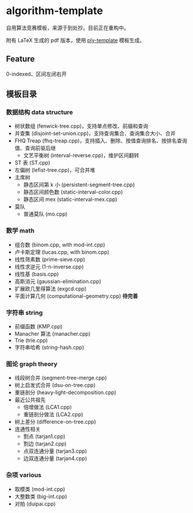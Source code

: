 # algorithm-template

自用算法竞赛模板，来源于到处抄。目前正在重构中。

附有 LaTeX 生成的 pdf 版本，使用 [ply-template](https://github.com/palayutm/ply-template) 模板生成。

## Feature
0-indexed、区间左闭右开

## 模板目录

### 数据结构 data structure

+ 树状数组 (fenwick-tree.cpp)，支持单点修改、前缀和查询
+ 并查集 (disjoint-set-union.cpp)，支持查询集合、查询集合大小、合并
+ FHQ Treap (fhq-treap.cpp)，支持插入、删除、按值查询排名、按排名查询值、查询前驱后继
    + 文艺平衡树 (interval-reverse.cpp)，维护区间翻转
+ ST 表 (ST.cpp)
+ 左偏树 (lefist-tree.cpp)，可合并堆
+ 主席树
    + 静态区间第 k 小 (persistent-segment-tree.cpp)
    + 静态区间颜色数 (static-interval-color.cpp)
    + 静态区间 mex (static-interval-mex.cpp)
+ 莫队
    + 普通莫队 (mo.cpp)

### 数学 math

+ 组合数 (binom.cpp, with mod-int.cpp)
+ 卢卡斯定理 (lucas.cpp, with binom.cpp)
+ 线性筛素数 (prime-sieve.cpp)
+ 线性求逆元 (1-n-inverse.cpp)
+ 线性基 (basis.cpp)
+ 高斯消元 (gaussian-elimination.cpp)
+ 扩展欧几里得算法 (exgcd.cpp)
+ 平面计算几何 (computational-geometry.cpp) **待完善**

### 字符串 string

+ 前缀函数 (KMP.cpp)
+ Manacher 算法 (manacher.cpp)
+ Trie (trie.cpp)
+ 字符串哈希 (string-hash.cpp)

### 图论 graph theory

+ 线段树合并 (segment-tree-merge.cpp)
+ 树上启发式合并 (dsu-on-tree.cpp)
+ 重链剖分 (heavy-light-decomposition.cpp)
+ 最近公共祖先
    + 倍增做法 (LCA1.cpp)
    + 重链剖分做法 (LCA2.cpp)
+ 树上差分 (difference-on-tree.cpp)
+ 连通性相关
    + 割点 (tarjan1.cpp)
    + 割边 (tarjan2.cpp)
    + 点双连通分量 (tarjan3.cpp)
    + 边双连通分量 (tarjan4.cpp)

### 杂项 various

+ 取模类 (mod-int.cpp)
+ 大整数类 (big-int.cpp)
+ 对拍 (duipai.cpp)

